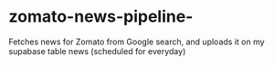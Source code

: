 # zomato-news-pipeline-
Fetches news for Zomato from Google search, and uploads it on my supabase table news (scheduled for everyday)
